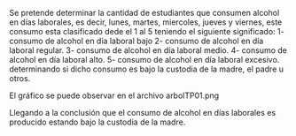 Se pretende determinar la cantidad de estudiantes que consumen alcohol en días laborales, es decir, lunes, martes, miercoles,
jueves y viernes, este consumo esta clasificado dede el 1 al 5 teniendo el siguiente significado:
1- consumo de alcohol en día laboral bajo
2- consumo de alcohol en día laboral regular.
3- consumo de alcohol en día laboral medio.
4- consumo de alcohol en día laboral alto.
5- consumo de alcohol en día laboral excesivo.
determinando si dicho consumo es bajo la custodia de la madre, el padre u otros.

El gráfico se puede observar en el archivo arbolTP01.png

Llegando a la conclusión que el consumo de alcohol en días laborales es producido estando bajo la custodia de la madre.
